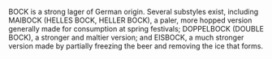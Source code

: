 BOCK is a strong lager of German origin. Several substyles exist, including MAIBOCK (HELLES BOCK, HELLER BOCK), a paler, more hopped version generally made for consumption at spring festivals; DOPPELBOCK (DOUBLE BOCK), a stronger and maltier version; and EISBOCK, a much stronger version made by partially freezing the beer and removing the ice that forms.
